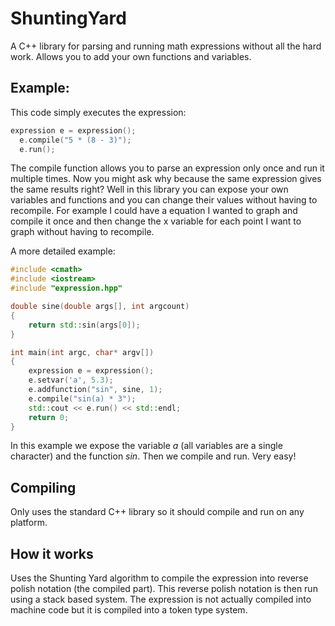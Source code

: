 # ShuntingYard
A C++ library for parsing and running math expressions without all the hard work. Allows you to add your own functions and variables.

## Example:
This code simply executes the expression:
  
  ```c++
  expression e = expression();
	e.compile("5 * (8 - 3)");
	e.run();
  ```
The compile function allows you to parse an expression only once and run it multiple times. Now you might ask why because the same expression gives the same results right? Well in this library you can expose your own variables and functions and you can change their values without having to recompile. For example I could have a equation I wanted to graph and compile it once and then change the x variable for each point I want to graph without having to recompile.
  
  A more detailed example:
  ```c++
  #include <cmath>
  #include <iostream>
  #include "expression.hpp"

  double sine(double args[], int argcount)
  {
	  return std::sin(args[0]);
  }

  int main(int argc, char* argv[])
  {
	  expression e = expression();
	  e.setvar('a', 5.3);
	  e.addfunction("sin", sine, 1);
	  e.compile("sin(a) * 3");
	  std::cout << e.run() << std::endl;
	  return 0;
  }
  ```
  
  In this example we expose the variable *a* (all variables are a single character) and the function *sin*. Then we compile and run. Very easy!
  
## Compiling
Only uses the standard C++ library so it should compile and run on any platform.
  
## How it works
Uses the Shunting Yard algorithm to compile the expression into reverse polish notation (the compiled part). This reverse polish notation is then run using a stack based system. The expression is not actually compiled into machine code but it is compiled into a token type system.
